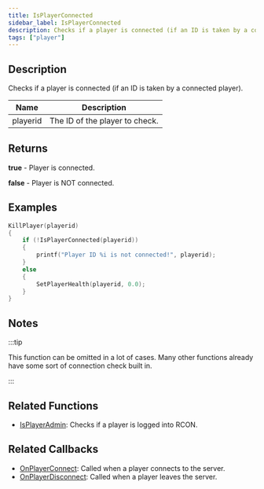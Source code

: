```yaml
---
title: IsPlayerConnected
sidebar_label: IsPlayerConnected
description: Checks if a player is connected (if an ID is taken by a connected player).
tags: ["player"]
---
```


## Description

Checks if a player is connected (if an ID is taken by a connected player).

| Name     | Description                    |
| -------- | ------------------------------ |
| playerid | The ID of the player to check. |

## Returns

**true** - Player is connected.

**false** - Player is NOT connected.

## Examples

```c
KillPlayer(playerid)
{
    if (!IsPlayerConnected(playerid))
    {
        printf("Player ID %i is not connected!", playerid);
    }
    else
    {
        SetPlayerHealth(playerid, 0.0);
    }
}
```

## Notes

:::tip

This function can be omitted in a lot of cases. Many other functions already have some sort of connection check built in.

:::

## Related Functions

- [IsPlayerAdmin](IsPlayerAdmin): Checks if a player is logged into RCON.

## Related Callbacks

- [OnPlayerConnect](../callbacks/OnPlayerConnect): Called when a player connects to the server.
- [OnPlayerDisconnect](../callbacks/OnPlayerDisconnect): Called when a player leaves the server.
